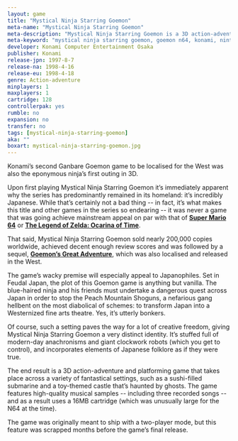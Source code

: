 ```yaml
---
layout: game
title: "Mystical Ninja Starring Goemon"
meta-name: "Mystical Ninja Starring Goemon"
meta-description: "Mystical Ninja Starring Goemon is a 3D action-adventure game from Konami for the Nintendo 64. It is part of Konami's long-running Ganbare Goemon series."
meta-keyword: "mystical ninja starring goemon, goemon n64, konami, nintendo 64"
developer: Konami Computer Entertainment Osaka
publisher: Konami
release-jpn: 1997-8-7
release-na: 1998-4-16
release-eu: 1998-4-18
genre: Action-adventure
minplayers: 1
maxplayers: 1
cartridge: 128
controllerpak: yes
rumble: no
expansion: no
transfer: no
tags: [mystical-ninja-starring-goemon]
aka: ""
boxart: mystical-ninja-starring-goemon.jpg
---
```


Konami’s second Ganbare Goemon game to be localised for the West was also the eponymous ninja’s first outing in 3D.

Upon first playing Mystical Ninja Starring Goemon it’s immediately apparent why the series has predominantly remained in its homeland: it’s incredibly Japanese. While that’s certainly not a bad thing -- in fact, it’s what makes this title and other games in the series so endearing -- it was never a game that was going achieve mainstream appeal on par with that of [**Super Mario 64**](/games/super-mario-64.html) or [**The Legend of Zelda: Ocarina of Time**](/games/legend-of-zelda-ocarina-of-time.html).

That said, Mystical Ninja Starring Goemon sold nearly 200,000 copies worldwide, achieved decent enough review scores and was followed by a sequel, [**Goemon’s Great Adventure**](/games/goemons-great-adventure.html), which was also localised and released in the West.

The game’s wacky premise will especially appeal to Japanophiles. Set in Feudal Japan, the plot of this Goemon game is anything but vanilla. The blue-haired ninja and his friends must undertake a dangerous quest across Japan in order to stop the Peach Mountain Shoguns, a nefarious gang hellbent on the most diabolical of schemes: to transform Japan into a Westernized fine arts theatre. Yes, it’s utterly bonkers.

Of course, such a setting paves the way for a lot of creative freedom, giving Mystical Ninja Starring Goemon a very distinct identity. It’s stuffed full of modern-day anachronisms and giant clockwork robots (which you get to control), and incorporates elements of Japanese folklore as if they were true.

The end result is a 3D action-adventure and platforming game that takes place across a variety of fantastical settings, such as a sushi-filled submarine and a toy-themed castle that’s haunted by ghosts. The game features high-quality musical samples -- including three recorded songs -- and as a result uses a 16MB cartridge (which was unusually large for the N64 at the time).

The game was originally meant to ship with a two-player mode, but this feature was scrapped months before the game’s final release.